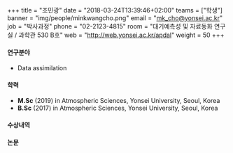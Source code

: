 +++
title = "조민광"
date = "2018-03-24T13:39:46+02:00"
teams = ["학생"]
banner = "img/people/minkwangcho.png"
email = "mk_cho@yonsei.ac.kr"
job = "박사과정"
phone = "02-2123-4815"
room = "대기예측성 및 자료동화 연구실 / 과학관 530 B호"
web = "http://web.yonsei.ac.kr/apdal"
weight = 50
+++

#### 연구분야
+ Data assimilation

#### 학력
+ **M.Sc** (2019) in Atmospheric Sciences, Yonsei University, Seoul, Korea
+ **B.Sc** (2017) in Atmospheric Sciences, Yonsei University, Seoul, Korea

#### 수상내역


#### 논문
